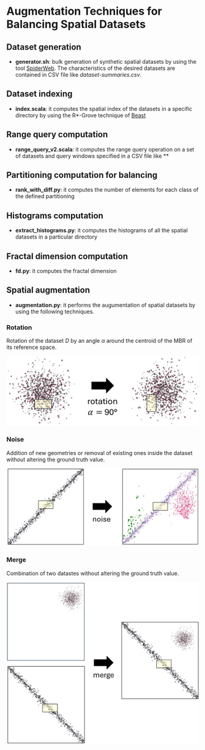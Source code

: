 # Augmentation Techniques for Balancing Spatial Datasets

## Dataset generation

- **generator.sh**: bulk generation of synthetic spatial datasets by using the tool [SpiderWeb](https://spider.cs.ucr.edu/). The characteristics of the desired datasets are contained in CSV file like  *dataset-summaries.csv*.

## Dataset indexing

- **index.scala**: it computes the spatial index of the datasets in a specific directory by using the R*-Grove technique of [Beast](https://bitbucket.org/bdlabucr/beast/src/master/)

## Range query computation

- **range_query_v2.scala**: it computes the range query operation on a set of datasets and query windows specified in a CSV file like **

## Partitioning computation for balancing

- **rank_with_diff.py**: it computes the number of elements for each class of the defined partitioning

## Histograms computation

- **extract_histograms.py**: it computes the histograms of all the spatial datasets in a particular directory

## Fractal dimension computation

- **fd.py**: it computes the fractal dimension

## Spatial augmentation

- **augmentation.py**: it performs the augumentation of spatial datasets by using the following techniques.

### Rotation 
Rotation of the dataset $D$ by an angle $\alpha$ around the centroid of the MBR of its reference space.

![plot](./figures/rotation.png)

### Noise
Addition of new geometries or removal of existing ones inside the dataset without altering the ground truth value.

![plot](./figures/noise.png)

### Merge
Combination of two datastes without altering the ground truth value.

![plot](./figures/merge.png)
